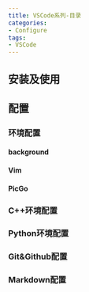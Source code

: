```yaml
---
title: VSCode系列-目录
categories:
- Configure
tags:
- VSCode
---
```



## 安装及使用
## 配置
### 环境配置
#### background
#### Vim
#### PicGo
### C++环境配置
### Python环境配置
### Git&Github配置
### Markdown配置


